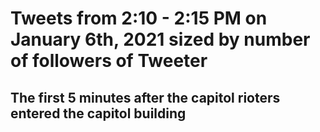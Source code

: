 # Tweets from 2:10 - 2:15 PM on January 6th, 2021 sized by number of followers of Tweeter
## The first 5 minutes after the capitol rioters entered the capitol building
